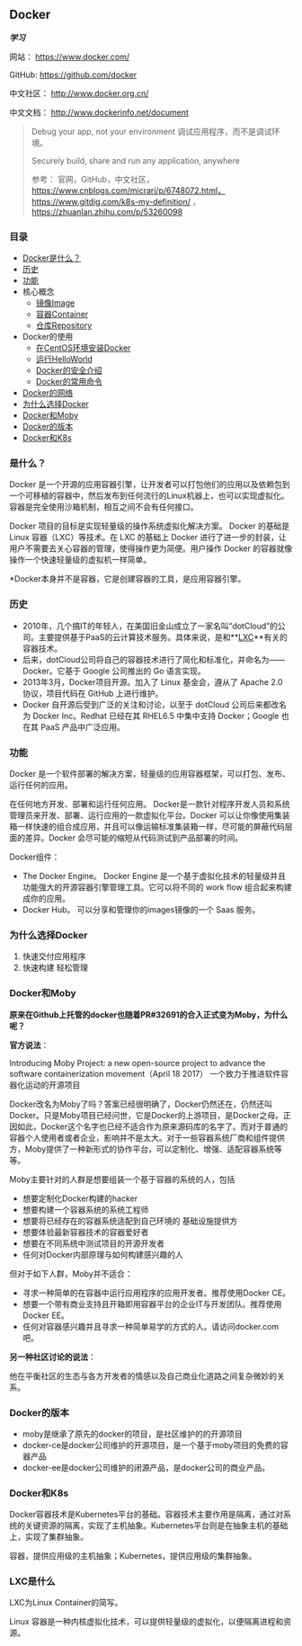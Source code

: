 ## Docker
**_学习_**

网站： https://www.docker.com/

GitHub: https://github.com/docker

中文社区： http://www.docker.org.cn/

中文文档： http://www.dockerinfo.net/document

> Debug your app, not your environment  调试应用程序，而不是调试环境。
>
> Securely build, share and run any application, anywhere
>
> 参考： 官网，GitHub，中文社区，
> https://www.cnblogs.com/micrari/p/6748072.html， 
> https://www.gitdig.com/k8s-my-definition/ ，
> https://zhuanlan.zhihu.com/p/53260098 

### 目录
* [Docker是什么？](#是什么？)
* [历史](#历史)
* [功能](#功能)
* 核心概念
    * [镜像Image](镜像Image.md)
    * [容器Container](Docker容器.md)
    * [仓库Repository](Docker-Repository.md)
* Docker的使用
    * [在CentOS环境安装Docker](CentOS安装Docker.md)
    * [运行HelloWorld](实例-在Docker中运行helloworld.md)
    * [Docker的安全介绍](安全介绍.md)
    * [Docker的常用命令](Docker-Commands.md)
* [Docker的网络](Docker-.md)
* [为什么选择Docker](#为什么选择Docker)
* [Docker和Moby](#Docker和Moby)
* [Docker的版本](#Docker的版本)
* [Docker和K8s](#Docker和K8s)

### 是什么？

Docker 是一个开源的应用容器引擎，让开发者可以打包他们的应用以及依赖包到一个可移植的容器中，然后发布到任何流行的Linux机器上，也可以实现虚拟化。容器是完全使用沙箱机制，相互之间不会有任何接口。

Docker 项目的目标是实现轻量级的操作系统虚拟化解决方案。 Docker 的基础是 Linux 容器（LXC）等技术。在 LXC 的基础上 Docker 进行了进一步的封装，让用户不需要去关心容器的管理，使得操作更为简便。用户操作 Docker 的容器就像操作一个快速轻量级的虚拟机一样简单。

*Docker本身并不是容器，它是创建容器的工具，是应用容器引擎。
### 历史

* 2010年，几个搞IT的年轻人，在美国旧金山成立了一家名叫“dotCloud”的公司。主要提供基于PaaS的云计算技术服务。具体来说，是和**[LXC](#LXC是什么)**有关的容器技术。
* 后来，dotCloud公司将自己的容器技术进行了简化和标准化，并命名为——Docker。它基于 Google 公司推出的 Go 语言实现。
* 2013年3月，Docker项目开源。加入了 Linux 基金会，遵从了 Apache 2.0 协议，项目代码在 GitHub 上进行维护。
* Docker 自开源后受到广泛的关注和讨论，以至于 dotCloud 公司后来都改名为 Docker Inc。Redhat 已经在其 RHEL6.5 中集中支持 Docker；Google 也在其 PaaS 产品中广泛应用。

### 功能

Docker 是一个软件部署的解决方案，轻量级的应用容器框架，可以打包、发布、运行任何的应用。

在任何地方开发、部署和运行任何应用。 Docker是一款针对程序开发人员和系统管理员来开发、部署、运行应用的一款虚拟化平台。Docker 可以让你像使用集装箱一样快速的组合成应用，并且可以像运输标准集装箱一样，尽可能的屏蔽代码层面的差异。Docker 会尽可能的缩短从代码测试到产品部署的时间。

Docker组件：
* The Docker Engine。 Docker Engine 是一个基于虚拟化技术的轻量级并且功能强大的开源容器引擎管理工具。它可以将不同的 work flow 组合起来构建成你的应用。
* Docker Hub。 可以分享和管理你的images镜像的一个 Saas 服务。

### 为什么选择Docker

1. 快速交付应用程序
2. 快速构建 轻松管理

### Docker和Moby

**原来在Github上托管的docker也随着PR#32691的合入正式变为Moby，为什么呢？**

**官方说法**： 

Introducing Moby Project: a new open-source project to advance the software containerization movement（April 18 2017）
一个致力于推进软件容器化运动的开源项目

Docker改名为Moby了吗？答案已经很明确了，Docker仍然还在，仍然还叫Docker。只是Moby项目已经问世，它是Docker的上游项目，是Docker之母。正因如此，Docker这个名字也已经不适合作为原来源码库的名字了。而对于普通的容器个人使用者或者企业，影响并不是太大。对于一些容器系统厂商和组件提供方，Moby提供了一种新形式的协作平台，可以定制化、增强、适配容器系统等等。

Moby主要针对的人群是想要组装一个基于容器的系统的人，包括
* 想要定制化Docker构建的hacker
* 想要构建一个容器系统的系统工程师
* 想要将已经存在的容器系统适配到自己环境的 基础设施提供方
* 想要体验最新容器技术的容器爱好者
* 想要在不同系统中测试项目的开源开发者
* 任何对Docker内部原理与如何构建感兴趣的人

但对于如下人群，Moby并不适合：
* 寻求一种简单的在容器中运行应用程序的应用开发者。推荐使用Docker CE。
* 想要一个带有商业支持且开箱即用容器平台的企业IT与开发团队。推荐使用Docker EE。
* 任何对容器感兴趣并且寻求一种简单易学的方式的人。请访问docker.com吧。

**另一种社区讨论的说法**：

他在平衡社区的生态与各方开发者的情感以及自己商业化道路之间复杂微妙的关系。

### Docker的版本

* moby是继承了原先的docker的项目，是社区维护的的开源项目
* docker-ce是docker公司维护的开源项目，是一个基于moby项目的免费的容器产品
* docker-ee是docker公司维护的闭源产品，是docker公司的商业产品。

### Docker和K8s

Docker容器技术是Kubernetes平台的基础。容器技术主要作用是隔离，通过对系统的关键资源的隔离，实现了主机抽象。Kubernetes平台则是在抽象主机的基础上，实现了集群抽象。

容器，提供应用级的主机抽象；Kubernetes，提供应用级的集群抽象。


### LXC是什么

LXC为Linux Container的简写。

Linux 容器是一种内核虚拟化技术，可以提供轻量级的虚拟化，以便隔离进程和资源。